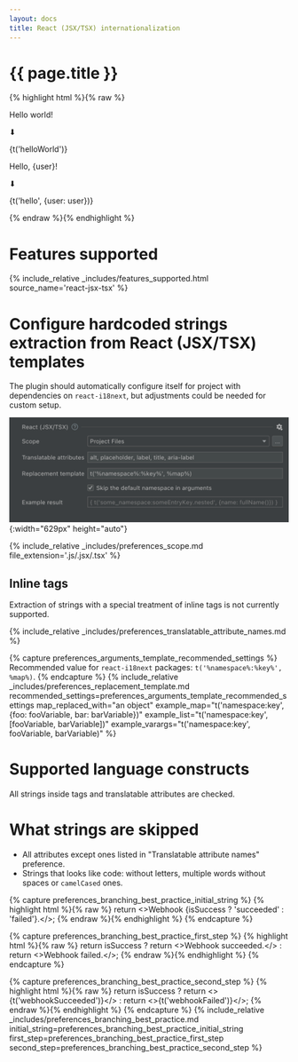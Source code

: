 ```yaml
---
layout: docs
title: React (JSX/TSX) internationalization
---
```


<h1>{{ page.title }}</h1>

{% highlight html %}{% raw %}
<p>Hello world!</p>
⬇
<p>{t('helloWorld')}</p>
<!-- locales/en.js: helloWorld: 'Hello world!' -->

<p>Hello, {user}!</p>
⬇
<p>{t('hello', {user: user})}</p>
<!-- locales/en.js: helloWorld: 'Hello, {{user}}!' -->
{% endraw %}{% endhighlight %}


# Features supported

{% 
  include_relative _includes/features_supported.html
  source_name='react-jsx-tsx'
%}


# Configure hardcoded strings extraction from React (JSX/TSX) templates

The plugin should automatically configure itself for project with dependencies on `react-i18next`, but adjustments could be needed for custom setup.

![Ract Source Code Preferences screenshot](assets/react-jsx-tsx.png){:width="629px" height="auto"}

{% 
  include_relative _includes/preferences_scope.md
  file_extension='.js/.jsx/.tsx'
%}


## Inline tags

Extraction of strings with a special treatment of inline tags is not currently supported.


{% include_relative _includes/preferences_translatable_attribute_names.md %}


{% capture preferences_arguments_template_recommended_settings %}
Recommended value for `react-i18next` packages: `t('%namespace%:%key%', %map%)`.
{% endcapture %}
{%
  include_relative _includes/preferences_replacement_template.md
  recommended_settings=preferences_arguments_template_recommended_settings
  map_replaced_with="an object"
  example_map="t('namespace:key', {foo: fooVariable, bar: barVariable})"
  example_list="t('namespace:key', [fooVariable, barVariable])"
  example_varargs="t('namespace:key', fooVariable, barVariable)"
%}


# Supported language constructs

All strings inside tags and translatable attributes are checked.


# What strings are skipped

* All attributes except ones listed in "Translatable attribute names" preference.
* Strings that looks like code: without letters, multiple words without spaces or `camelCased` ones.

{% capture preferences_branching_best_practice_initial_string %}
{% highlight html %}{% raw %}
return <>Webhook {isSuccess ? 'succeeded' : 'failed'}.</>;
{% endraw %}{% endhighlight %}
{% endcapture %}

{% capture preferences_branching_best_practice_first_step %}
{% highlight html %}{% raw %}
return isSuccess
  ? return <>Webhook succeeded.</>
  : return <>Webhook failed.</>;
{% endraw %}{% endhighlight %}
{% endcapture %}

{% capture preferences_branching_best_practice_second_step %}
{% highlight html %}{% raw %}
return isSuccess
  ? return <>{t('webhookSucceeded')}</>
  : return <>{t('webhookFailed')}</>;
{% endraw %}{% endhighlight %}
{% endcapture %}
{% 
  include_relative _includes/preferences_branching_best_practice.md
  initial_string=preferences_branching_best_practice_initial_string
  first_step=preferences_branching_best_practice_first_step
  second_step=preferences_branching_best_practice_second_step
%}